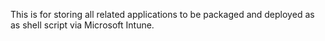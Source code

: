 This is for storing all related applications to be packaged and deployed as as shell script via Microsoft Intune.
